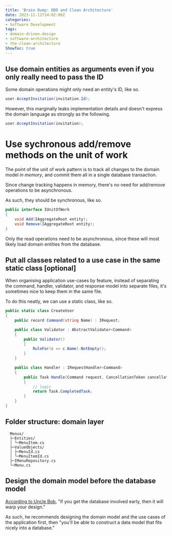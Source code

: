 ```yaml
---
title: 'Brain Dump: DDD and Clean Architecture'
date: 2023-11-11T14:02:00Z
categories:
- Software Development
tags:
- domain-driven-design
- software-architecture
- the-clean-architecture
ShowToc: true
---
```


## Use domain entities as arguments even if you only really need to pass the ID

Some domain operations might only need an entity's ID, like so.

````csharp
user.AcceptInvitation(invitation.Id);
````

However, this marginally leaks implementation details and doesn't express the domain language as strongly as the following.

````csharp
user.AcceptInvitation(invitation);
````

# Use sychronous add/remove methods on the unit of work

The point of the unit of work pattern is to track all changes to the domain model *in memory*, and commit them all in a single database transaction.

Since change tracking happens in memory, there's no need for add/remove operations to be asynchronous.

As such, they should be synchronous, like so.

````csharp
public interface IUnitOfWork
{
    void Add(IAggregateRoot entity);
    void Remove(IAggregateRoot entity);
}
````

Only the read operations need to be asynchronous, since these will most likely load domain entities from the database.

## Put all classes related to a use case in the same static class \[optional\]

When organising application use-cases by feature, instead of separating the command, handler, validator, and response model into separate files, it's sometimes nice to keep them in the same file.

To do this neatly, we can use a static class, like so.

````csharp
public static class CreateUser
{
    public record Command(string Name) : IRequest;

    public class Validator : AbstractValidator<Command>
    {
        public Validator()
        {
            RuleFor(c => c.Name).NotEmpty();
        }
    }

    public class Handler : IRequestHandler<Command>
    {
        public Task Handle(Command request, CancellationToken cancellationToken)
        {
            // logic
            return Task.CompletedTask;
        }
    }
}
````

## Folder structure: domain layer

````
  Menus/
  ├─Entities/
  │ └─MenuItem.cs
  ├─ValueObjects/
  │ ├─MenuId.cs
  │ └─MenuItemId.cs
  ├─IMenuRepository.cs
  └─Menu.cs
````

## Design the domain model before the database model

[According to Uncle Bob](https://blog.cleancoder.com/uncle-bob/2012/05/15/NODB.html), "if you get the database involved early, then it will warp your design."

As such, he recommends designing the domain model and the use cases of the application first, then "you'll be able to construct a data model that fits nicely into a database."

